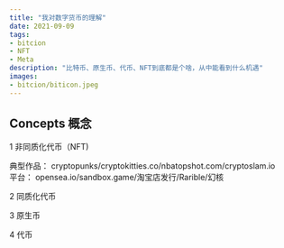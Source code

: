 ```yaml
---
title: "我对数字货币的理解"
date: 2021-09-09
tags:
- bitcion
- NFT
- Meta
description: "比特币、原生币、代币、NFT到底都是个啥，从中能看到什么机遇"
images:
- bitcion/biticon.jpeg
---
```


## Concepts 概念

1 非同质化代币（NFT)

典型作品： cryptopunks/cryptokitties.co/nbatopshot.com/cryptoslam.io  
平台： opensea.io/sandbox.game/淘宝店发行/Rarible/幻核

2 同质化代币

3 原生币

4 代币